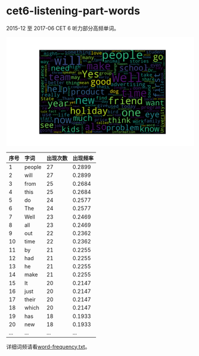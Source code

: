 # cet6-listening-part-words

2015-12 至 2017-06 CET 6 听力部分高频单词。

![词云](./word-cloud.png)

| 序号  | 字词     | 出现次数 | 出现频率   |
| :--- | :----- | :--- | :----- |
| 1    |  people| 27   | 0.2899 |
|	2    |	will	|	27		|0.2899|
|	3    |	from	|	25		|0.2684|
|	4    |	this	|	25		|0.2684|
|	5    |	do		| 24		|0.2577|
|	6    |	The		| 24		|0.2577|
|	7    |	Well	|	23		|0.2469|
|	8    |	all		| 23		|0.2469|
|	9    |	out		| 22		|0.2362|
|	10   |	time	|	22		|0.2362|
|	11	 |  by		| 21		|0.2255|
|	12	 |  had		| 21		|0.2255|
|	13	 |  he		| 21		|0.2255|
|	14	 |  make	|	21		|0.2255|
|	15	 |  It		| 20		|0.2147|
|	16	 |  just	|	20		|0.2147|
|	17	 |  their	|	20		|0.2147|
|	18	 |  which	|	20		|0.2147|
|	19	 |  has		| 18		|0.1933|
|	20	 |  new		| 18		|0.1933|
| ...  |  ...   | ...  	| ...  |

详细词频请看[word-frequency.txt](word-frequency.txt)。
